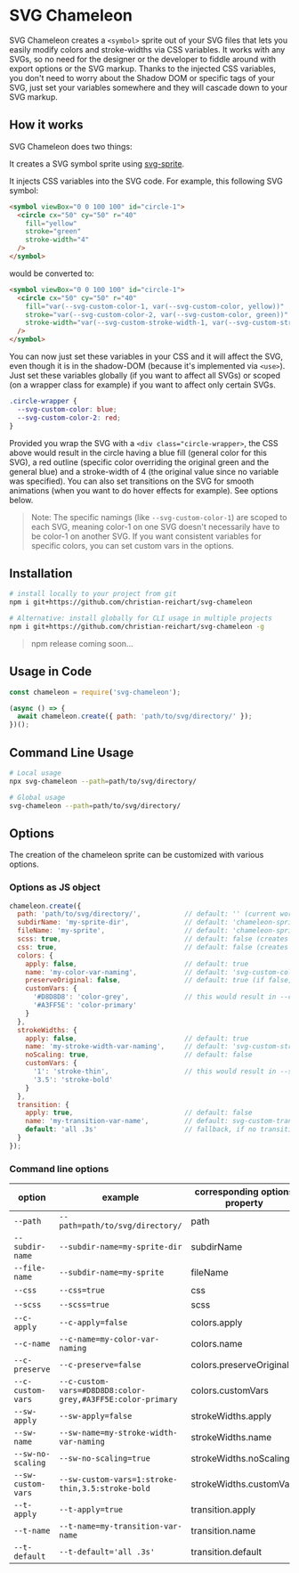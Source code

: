 # SVG Chameleon

SVG Chameleon creates a ```<symbol>``` sprite out of your SVG files that lets you easily modify colors and stroke-widths via CSS variables. It works with any SVGs, so no need for the designer or the developer to fiddle around with export options or the SVG markup. Thanks to the injected CSS variables, you don't need to worry about the Shadow DOM or specific tags of your SVG, just set your variables somewhere and they will cascade down to your SVG markup.

## How it works

SVG Chameleon does two things:

It creates a SVG symbol sprite using [svg-sprite](https://www.npmjs.com/package/svg-sprite).

It injects CSS variables into the SVG code. For example, this following SVG symbol:

```html
<symbol viewBox="0 0 100 100" id="circle-1">
  <circle cx="50" cy="50" r="40"
    fill="yellow"
    stroke="green"
    stroke-width="4"
  />
</symbol>
```

would be converted to:

```html
<symbol viewBox="0 0 100 100" id="circle-1">
  <circle cx="50" cy="50" r="40"
    fill="var(--svg-custom-color-1, var(--svg-custom-color, yellow))"
    stroke="var(--svg-custom-color-2, var(--svg-custom-color, green))"
    stroke-width="var(--svg-custom-stroke-width-1, var(--svg-custom-stroke-width, 4))"
  />
</symbol>
```

You can now just set these variables in your CSS and it will affect the SVG, even though it is in the shadow-DOM (because it's implemented via ```<use>```).
Just set these variables globally (if you want to affect all SVGs) or scoped (on a wrapper class for example) if you want to affect only certain SVGs.

```css
.circle-wrapper {
  --svg-custom-color: blue;
  --svg-custom-color-2: red;
}
```

Provided you wrap the SVG with a ```<div class="circle-wrapper>```, the CSS above would result in the circle having a blue fill (general color for this SVG), a red outline (specific color overriding the original green and the general blue) and a stroke-width of 4 (the original value since no variable was specified). You can also set transitions on the SVG for smooth animations (when you want to do hover effects for example). See options below.

> Note: The specific namings (like ```--svg-custom-color-1```) are scoped to each SVG, meaning color-1 on one SVG doesn't necessarily have to be color-1 on another SVG. If you want consistent variables for specific colors, you can set custom vars in the options.

## Installation

``` bash
# install locally to your project from git
npm i git+https://github.com/christian-reichart/svg-chameleon
```

``` bash
# Alternative: install globally for CLI usage in multiple projects
npm i git+https://github.com/christian-reichart/svg-chameleon -g
```

> npm release coming soon...


## Usage in Code

```javascript
const chameleon = require('svg-chameleon');

(async () => {
  await chameleon.create({ path: 'path/to/svg/directory/' });
})();
```

## Command Line Usage

``` bash
# Local usage
npx svg-chameleon --path=path/to/svg/directory/
```

``` bash
# Global usage
svg-chameleon --path=path/to/svg/directory/
```

## Options

The creation of the chameleon sprite can be customized with various options.

### Options as JS object

```javascript
chameleon.create({
  path: 'path/to/svg/directory/',           // default: '' (current working directory)  
  subdirName: 'my-sprite-dir',              // default: 'chameleon-sprite' (created inside your SVG directory, stores all generated files)
  fileName: 'my-sprite',                    // default: 'chameleon-sprite' (used for .svg, .scss and .css files)
  scss: true,                               // default: false (creates scss with classes for dimensions)
  css: true,                                // default: false (creates css with classes for dimensions)
  colors: {
    apply: false,                           // default: true
    name: 'my-color-var-naming',            // default: 'svg-custom-color' (individual colors are named 'svg-custom-color-1' and so on)
    preserveOriginal: false,                // default: true (if false, replaces original color with 'currentColor')
    customVars: {
      '#D8D8D8': 'color-grey',              // this would result in --color-grey for every color attribute with '#D8D8D8'
      '#A3FF5E': 'color-primary'
    }
  },
  strokeWidths: {
    apply: false,                           // default: true
    name: 'my-stroke-width-var-naming',     // default: 'svg-custom-stroke-width' (individual stroke-widths are named 'svg-custom-stroke-width-1' and so on)
    noScaling: true,                        // default: false
    customVars: {
      '1': 'stroke-thin',                   // this would result in --stroke-thin for every stroke-width with '1'
      '3.5': 'stroke-bold'
    }
  },
  transition: {
    apply: true,                            // default: false
    name: 'my-transition-var-name',         // default: svg-custom-transition
    default: 'all .3s'                      // fallback, if no transition variable is assigned in your CSS
  }
});
```

### Command line options

| option |  example | corresponding options property |
|--|--|--|
| `--path` | `--path=path/to/svg/directory/` | path |
| `--subdir-name` | `--subdir-name=my-sprite-dir` | subdirName |
| `--file-name` | `--subdir-name=my-sprite` | fileName |
| `--css` | `--css=true` | css |
| `--scss` | `--scss=true` | scss |
| `--c-apply` | `--c-apply=false` | colors.apply |
| `--c-name` | `--c-name=my-color-var-naming` | colors.name |
| `--c-preserve` | `--c-preserve=false` | colors.preserveOriginal |
| `--c-custom-vars` | `--c-custom-vars=#D8D8D8:color-grey,#A3FF5E:color-primary` | colors.customVars |
| `--sw-apply` | `--sw-apply=false` | strokeWidths.apply |
| `--sw-name` | `--sw-name=my-stroke-width-var-naming` | strokeWidths.name |
| `--sw-no-scaling` | `--sw-no-scaling=true` | strokeWidths.noScaling |
| `--sw-custom-vars` | `--sw-custom-vars=1:stroke-thin,3.5:stroke-bold` | strokeWidths.customVars |
| `--t-apply` | `--t-apply=true` | transition.apply |
| `--t-name` | `--t-name=my-transition-var-name` | transition.name |
| `--t-default` | `--t-default='all .3s'` | transition.default |


